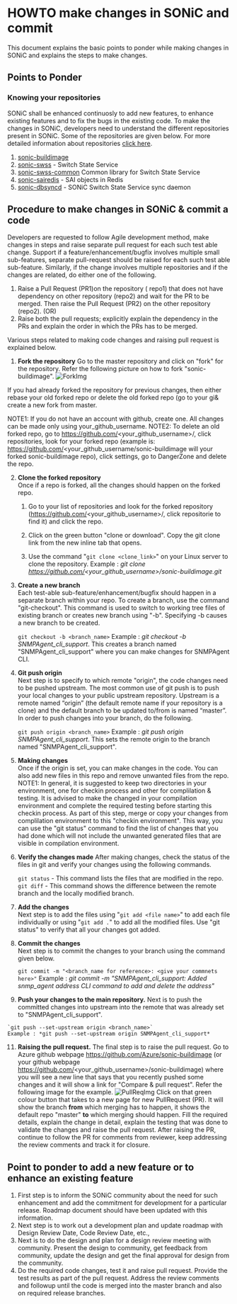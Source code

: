 # HOWTO make changes in SONiC and commit

This document explains the basic points to ponder while making changes in SONiC and explains the steps to make changes.

## Points to Ponder

### Knowing your repositories 

SONiC shall be enhanced continuosly to add new features, to enhance existing features and to fix the bugs in the existing code. To make the changes in SONiC, developers need to understand the different repositories present in SONiC. Some of the repositories are given below. For more detailed information about repositories [click here](https://github.com/Azure/SONiC/blob/master/sourcecode.md).

1. [sonic-buildimage](https://github.com/Azure/sonic-buildimage)
2. [sonic-swss](https://github.com/Azure/sonic-swss) - Switch State Service
3. [sonic-swss-common](https://github.com/Azure/sonic-swss-common) Common library for Switch State Service
4. [sonic-sairedis](https://github.com/Azure/sonic-sairedis) - SAI objects in Redis 
5. [sonic-dbsyncd](https://github.com/Azure/sonic-dbsyncd) - SONiC Switch State Service sync daemon


## Procedure to make changes in SONiC & commit a code

Developers are requested to follow Agile development method, make changes in steps and raise separate pull request for each such test able change. Support if a feature/enhancement/bugfix involves multiple small sub-features, separate pull-request should be raised for each such test able sub-feature. Similarly, if the change involves multiple repositories and if the changes are related, do either one of the following.
1. Raise a Pull Request (PR1)on the repository ( repo1) that does not have dependency  on other repository (repo2) and wait for the PR to be merged. Then raise the  Pull Request (PR2) on the other repository (repo2). 
   (OR)
2.  Raise both the pull requests; explicitly explain the dependency in the PRs and explain the order in which the PRs has to be merged. 

Various steps related to making code changes and raising pull request is explained below.

1. **Fork the repository** 
Go to the master repository and click on "fork" for the repository. Refer the following picture on how to fork "sonic-buildimage".
![ForkImg](https://github.com/kannankvs/md2/fork.png)

If you had already forked the repository for previous changes, then either rebase your old forked repo or delete the old forked repo (go to your gi& create a new fork from master. 

NOTE1: If you do not have an account with github, create one. All changes can be made only using your_github_username.
NOTE2: To delete an old forked repo, go to https://github.com/<your_github_username>/, click repositories, look for your forked repo (example is: https://github.com/<your_github_username/sonic-buildimage will your forked sonic-buildimage repo), click settings, go to DangerZone and delete the repo.

2. **Clone the forked repository**  
Once if a repo is forked, all the changes should happen on the forked repo.

   1. Go to your list of repositories and look for the forked repository (https://github.com/<your_github_username>/, click repositorie to find it) and click the repo.

   2. Click on the green button "clone or download". Copy the git clone link from the new inline tab that opens.  

   3. Use the command "`git clone <clone_link>`" on your Linux server to clone the repository. 
       Example : *git clone https://github.com/<your_github_username>/sonic-buildimage.git*

3. **Create a new branch**   
Each test-able sub-feature/enhancement/bugfix should happen in a separate branch within your repo.
To create a branch, use the command "git-checkout". This command is used to switch to working tree files of existing branch or creates new branch using "-b". Specifying -b causes a new branch to be created. 

   `git checkout -b <branch_name>`
   Example : *git checkout -b SNMPAgent_cli_support*. This creates a branch named "SNMPAgent_cli_support" where you can make changes for SNMPAgent CLI.

4. **Git push origin**  
Next step is to specify to which remote "origin", the code changes need to be pushed upstream.
The most common use of git push is to push your local changes to your public upstream repository. Upstream is a remote named “origin” (the default remote name if your repository is a clone) and the default branch to be updated to/from is named “master”. In order to push changes into your branch, do the following.

   `git push origin <branch_name>`
    Example : *git push origin SNMPAgent_cli_support*. This sets the remote origin to the branch named "SNMPAgent_cli_support".

5. **Making changes**	
   Once if the origin is set, you can make changes in the code. You can also add new files in this repo and remove unwanted files from the repo.  
NOTE1: In general, it is suggested to keep two directories in your environment, one for checkin process and other for complilation & testing. It is advised to make the changed in your compilation environment and complete the required testing before starting this checkin process. As part of this step, merge or copy your changes from complilation environment to this "checkin environment". This way, you can use the "git status" command to find the list of changes that you had done which will not include the unwanted generated files that are visible in compilation environment.
   
6. **Verify the changes made** 
After making changes, check the status of the files in git and verify your changes using the following commands.

   `git status`  - This command lists the files that are modified in the repo. 
   `git diff` - This command shows the difference between the remote branch and the locally modified branch.

7. **Add the changes**  
Next step is to add the files using "`git add <file name>`" to add each file individually or using "`git add .`" to add all the modified files. Use "git status" to verify that all your changes got added.

9. **Commit the changes**  
Next step is to commit the changes to your branch using the command  given below.  

   `git commit -m "<branch_name for reference>: <give your commnets here>"` 
   Example :  *git commit -m "SNMPAgent_cli_support: Added snmp_agent address CLI command to add and delete the address"*

 10. **Push your changes to the main repository.**
Next is to push the committed changes into upstream into the remote that was already set to "SNMPAgent_cli_support". 

    `git push --set-upstream origin <branch_name>`
    Example : *git push --set-upstream origin SNMPAgent_cli_support*    

 11. **Raising the pull request.** 
The final step is to raise the pull request. Go to Azure github webpage https://github.com/Azure/sonic-buildimage (or your github webpage https://github.com/<your_github_username>/sonic-buildimage) where you will see a new line that says that you recently pushed some changes and it will show a link for "Compare & pull request". Refer the following image for the example.
![PullReqImg](https://github.com/kannankvs/md2/pull_request.png)
Click on that green colour button that takes to a new page for new PullRequest (PR). It will show the branch **from** which merging has to happen, it shows the default repo "master" **to** which merging should happen. Fill the required details, explain the change in detail, explain the testing that was done to validate the changes and raise the pull request.
After raising the PR, continue to follow the PR for comments from reviewer, keep addressing the review comments and track it for closure. 
     
     
## Point to ponder to add a new feature or to enhance an existing feature

1. First step is to inform the SONiC community about the need for such enhancement and add the commitment for development for a particular release. Roadmap document should have been updated with this information.
2. Next step is to work out a development plan and update roadmap with Design Review Date, Code Review Date, etc.,
3. Next is to do the design and plan for a design review meeting with community. Present the design to community, get feedback from community, update the design and get the final approval for design from the community.
4. Do the required code changes, test it and raise pull request. Provide the test results as part of the pull request. Address the review comments and followup until the code is merged into the master branch and also on required release branches.

